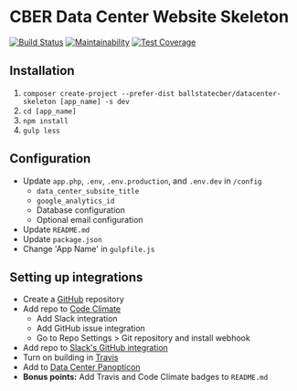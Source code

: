 # CBER Data Center Website Skeleton
[![Build Status](https://travis-ci.org/BallStateCBER/datacenter-skeleton.svg?branch=development)](https://travis-ci.org/BallStateCBER/datacenter-skeleton)
[![Maintainability](https://api.codeclimate.com/v1/badges/aa3005ac2fe03da8a2be/maintainability)](https://codeclimate.com/github/BallStateCBER/datacenter-skeleton/maintainability)
[![Test Coverage](https://api.codeclimate.com/v1/badges/aa3005ac2fe03da8a2be/test_coverage)](https://codeclimate.com/github/BallStateCBER/datacenter-skeleton/test_coverage)

## Installation
1. `composer create-project --prefer-dist ballstatecber/datacenter-skeleton [app_name] -s dev`
2. `cd [app_name]`
3. `npm install`
4. `gulp less`

## Configuration
- Update `app.php`, `.env`, `.env.production`, and `.env.dev` in `/config`
  - `data_center_subsite_title`
  - `google_analytics_id`
  - Database configuration
  - Optional email configuration
- Update `README.md`
- Update `package.json`
- Change 'App Name' in `gulpfile.js`

## Setting up integrations
- Create a [GitHub](https://github.com/BallStateCBER/) repository
- Add repo to [Code Climate](https://codeclimate.com/dashboard)
    - Add Slack integration
    - Add GitHub issue integration
    - Go to Repo Settings > Git repository and install webhook  
- Add repo to [Slack's GitHub integration](https://cber.slack.com/apps/A0F7YS2SX-github)
- Turn on building in [Travis](https://travis-ci.org/profile/BallStateCBER)
- Add to [Data Center Panopticon](http://cberdata.org/panopticon)
- **Bonus points:** Add Travis and Code Climate badges to `README.md`
